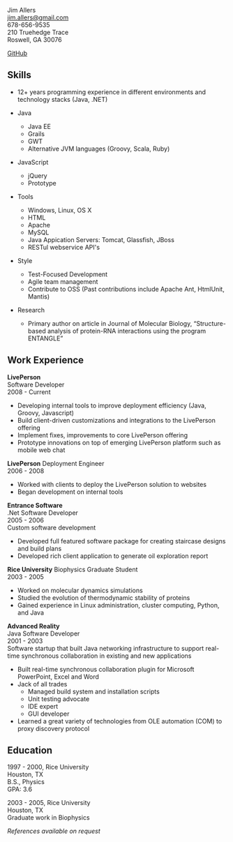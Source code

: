 Jim Allers  
jim.allers@gmail.com  
678-656-9535  
210 Truehedge Trace  
Roswell, GA 30076  

[GitHub](http://github.com/jallers)    

Skills
----------------
* 12+ years programming experience in different environments and technology stacks (Java, .NET)
* Java
  * Java EE
  * Grails
  * GWT
  * Alternative JVM languages (Groovy, Scala, Ruby)
* JavaScript
  * jQuery
  * Prototype
* Tools
  * Windows, Linux, OS X
  * HTML
  * Apache
  * MySQL
  * Java Appication Servers: Tomcat, Glassfish, JBoss
  * RESTul webservice API's

* Style
  * Test-Focused Development
  * Agile team management
  * Contribute to OSS (Past contributions include Apache Ant, HtmlUnit, Mantis)

* Research
  * Primary author on article in Journal of Molecular Biology, “Structure-based analysis of protein-RNA interactions using the program ENTANGLE”


Work Experience
---------------
__LivePerson__  
Software Developer  
2008 - Current  

* Developing internal tools to improve deployment efficiency (Java, Groovy, Javascript)  
* Build client-driven customizations and integrations to the LivePerson offering  
* Implement fixes, improvements to core LivePerson offering  
* Prototype innovations on top of emerging LivePerson platform such as mobile web chat  

__LivePerson__
Deployment Engineer  
2006 - 2008  

* Worked with clients to deploy the LivePerson solution to websites  
* Began development on internal tools  

__Entrance Software__  
.Net Software Developer  
2005 - 2006  
Custom software development  

* Developed full featured software package for creating staircase designs and build plans  
* Developed rich client application to generate oil exploration report  

__Rice University__
Biophysics Graduate Student  
2003 - 2005  

* Worked on molecular dynamics simulations  
* Studied the evolution of thermodynamic stability of proteins  
* Gained experience in Linux administration, cluster computing, Python, and Java  

__Advanced Reality__  
Java Software Developer  
2001 - 2003  
Software startup that built Java networking infrastructure to support real-time synchronous collaboration
in existing and new applications  

* Built real-time synchronous collaboration plugin for Microsoft PowerPoint, Excel and Word  
* Jack of all trades  
  * Managed build system and installation scripts  
  * Unit testing advocate  
  * IDE expert  
  * GUI developer  
* Learned a great variety of technologies from OLE automation (COM) to proxy discovery protocol  
  

Education
---------------  
1997 - 2000, Rice University  
Houston, TX  
B.S., Physics  
GPA: 3.6  

2003 - 2005, Rice University  
Houston, TX  
Graduate work in Biophysics  

_References available on request_  
